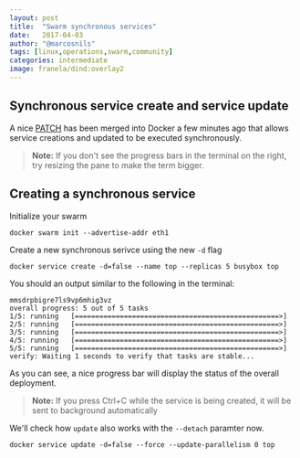 ```yaml
---
layout: post
title:  "Swarm synchronous services"
date:   2017-04-03
author: "@marcosnils"
tags: [linux,operations,swarm,community]
categories: intermediate
image: franela/dind:overlay2
---
```


## Synchronous service create and service update 

A nice [PATCH](https://github.com/docker/docker/pull/31144#issuecomment-291354685) has been merged into Docker a few minutes ago that allows
service creations and updated to be executed synchronously. 

>**Note:** If you don't see the progress bars in the terminal on the right, try resizing the pane to make the term bigger.

## Creating a synchronous service

Initialize your swarm

```.term1
docker swarm init --advertise-addr eth1
```

Create a new synchronous serivce using the new `-d` flag


```.term1
docker service create -d=false --name top --replicas 5 busybox top
```

You should an output similar to the following in the terminal:

```
mmsdrpbigre7ls9vp6mhig3vz
overall progress: 5 out of 5 tasks
1/5: running   [==================================================>]
2/5: running   [==================================================>]
3/5: running   [==================================================>]
4/5: running   [==================================================>]
5/5: running   [==================================================>]
verify: Waiting 1 seconds to verify that tasks are stable...
```

As you can see, a nice progress bar will display the status of the overall deployment.

>**Note:** If you press Ctrl+C while the service is being created, it will be sent to background automatically


We'll check how `update` also works with the `--detach` paramter now.

```.term1
docker service update -d=false --force --update-parallelism 0 top
```
